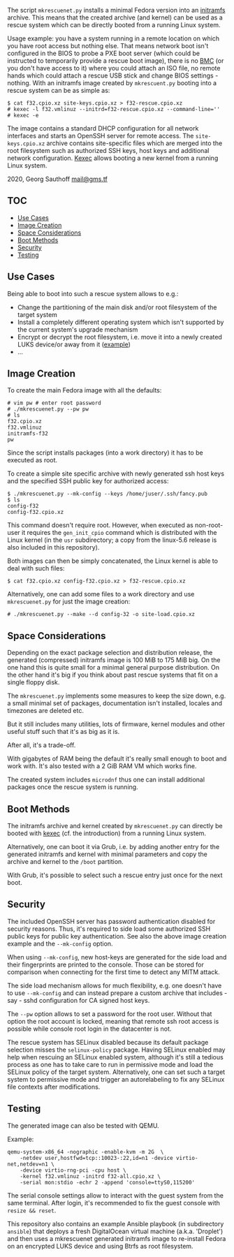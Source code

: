 The script `mkrescuenet.py` installs a minimal Fedora version
into an [initramfs][3] archive. This means that the created
archive (and kernel) can be used as a rescue system which can
be directly booted from a running Linux system.

Usage example: you have a system running in a remote location on
which you have root access but nothing else. That means network
boot isn't configured in the BIOS to probe a PXE boot server
(which could be instructed to temporarily provide a rescue boot
image), there is no [BMC][4] (or you don't have access to it)
where you could attach an ISO file, no remote hands which could
attach a rescue USB stick and change BIOS settings - nothing.
With an initramfs image created by `mkrescuent.py` booting into a
rescue system can be as simple as:

    $ cat f32.cpio.xz site-keys.cpio.xz > f32-rescue.cpio.xz
    # kexec -l f32.vmlinuz --initrd=f32-rescue.cpio.xz --command-line=''
    # kexec -e

The image contains a standard DHCP configuration for all network
interfaces and starts an OpenSSH server for
remote access. The `site-keys.cpio.xz` archive contains
site-specific files which are merged into the root filesystem
such as authorized SSH keys, host keys and additional
network configuration.
[Kexec][2] allows booting a new kernel from a running Linux
system.

2020, Georg Sauthoff <mail@gms.tf>

## TOC

- [Use Cases](#use-cases)
- [Image Creation](#image-creation)
- [Space Considerations](#space-considerations)
- [Boot Methods](#boot-methods)
- [Security](#security)
- [Testing](#testing)

## Use Cases

Being able to boot into such a rescue system allows to e.g.:

- Change the partitioning of the main disk and/or root
  filesystem of the target system
- Install a completely different operating system which isn't
  supported by the current system's upgrade mechanism
- Encrypt or decrypt the root filesystem, i.e. move it into a
  newly created LUKS device/or away from it ([example][1])
- ...

## Image Creation

To create the main Fedora image with all the defaults:

```
# vim pw # enter root password
# ./mkrescuenet.py --pw pw
# ls
f32.cpio.xz
f32.vmlinuz
initramfs-f32
pw
```

Since the script installs packages (into a work directory) it has
to be executed as root.

To create a simple site specific archive with newly generated ssh
host keys and the specified SSH public key for authorized access:

```
$ ./mkrescuenet.py --mk-config --keys /home/juser/.ssh/fancy.pub
$ ls
config-f32
config-f32.cpio.xz
```

This command doesn't require root. However, when executed as
non-root-user it requires the `gen_init_cpio` command which is
distributed with the Linux kernel (in the `usr` subdirectory; a
copy from the linux-5.6 release is also included in this
repository).

Both images can then be simply concatenated, the Linux kernel
is able to deal with such files:

```
$ cat f32.cpio.xz config-f32.cpio.xz > f32-rescue.cpio.xz
```

Alternatively, one can add some files to a work directory and use
`mkrescuenet.py` for just the image creation:

```
# ./mkrescuenet.py --make --d config-32 -o site-load.cpio.xz
```


## Space Considerations

Depending on the exact package selection and distribution
release, the generated (compressed) initramfs image is 100 MiB to
175 MiB big.  On the one hand this is quite small for a minimal
general purpose distribution. On the other hand it's big if you
think about past rescue systems that fit on a single floppy disk.

The `mkrescuenet.py` implements some measures to keep the size
down, e.g. a small minimal set of packages, documentation isn't
installed, locales and timezones are deleted etc.

But it still includes many utilities, lots of firmware, kernel modules
and other useful stuff such that it's as big as it is.

After all, it's a trade-off.

With gigabytes of RAM being the default it's really small enough
to boot and work with. It's also tested with a 2 GiB RAM VM which
works fine.

The created system includes `microdnf` thus one can install
additional packages once the rescue system is running.


## Boot Methods

The initramfs archive and kernel created by `mkrescuenet.py` can
directly be booted with [kexec][2] (cf. the introduction) from a
running Linux system.

Alternatively, one can boot it via Grub, i.e. by adding another
entry for the generated initramfs and kernel with minimal
parameters and copy the archive and kernel to the `/boot`
partition.

With Grub, it's possible to select such a rescue entry just once
for the next boot.


## Security

The included OpenSSH server has password authentication disabled
for security reasons. Thus, it's required to side load some
authorized SSH public keys for public key authentication. See
also the above image creation example and the `--mk-config`
option.

When using `--mk-config`, new host-keys are generated for the
side load and their fingerprints are printed to the console.
Those can be stored for comparison when connecting for the first
time to detect any MITM attack.

The side load mechanism allows for much flexibility, e.g. one
doesn't have to use `--mk-config` and can instead prepare a
custom archive that includes - say - sshd configuration for CA
signed host keys.

The `--pw` option allows to set a password for the root user.
Without that option the root account is locked, meaning that
remote ssh root access is possible while console root login in the
datacenter is not.

The rescue system has SELinux disabled because its default
package selection misses the `selinux-policy` package. Having
SELinux enabled may help when rescuing an SELinux enabled system,
although it's still a tedious process as one has to take care to
run in permissive mode and load the SELinux policy of the target
system. Alternatively, one can set such a target system to
permissive mode and trigger an autorelabeling to fix any SELinux
file contexts after modifications.

## Testing

The generated image can also be tested with QEMU.

Example:

```
qemu-system-x86_64 -nographic -enable-kvm -m 2G  \
    -netdev user,hostfwd=tcp::10023-:22,id=n1 -device virtio-net,netdev=n1 \
    -device virtio-rng-pci -cpu host \
    -kernel f32.vmlinuz -initrd f32-all.cpio.xz \
    -serial mon:stdio -echr 2 -append 'console=ttyS0,115200'
```

The serial console settings allow to interact with the guest
system from the same terminal. After login, it's recommended to
fix the guest console with `resize && reset`.

This repository also contains an example Ansible playbook (in
subdirectory `ansible`) that deploys a fresh DigitalOcean virtual
machine (a.k.a. 'Droplet') and then uses a mkrescuenet generated
initramfs image to re-install Fedora on an encrypted LUKS device
and using Btrfs as root filesystem.


[1]: https://unix.stackexchange.com/a/584275/1131
[2]: https://en.wikipedia.org/wiki/Kexec
[3]: https://en.wikipedia.org/wiki/Initial_ramdisk
[4]: https://en.wikipedia.org/wiki/Intelligent_Platform_Management_Interface#Baseboard_management_controller

